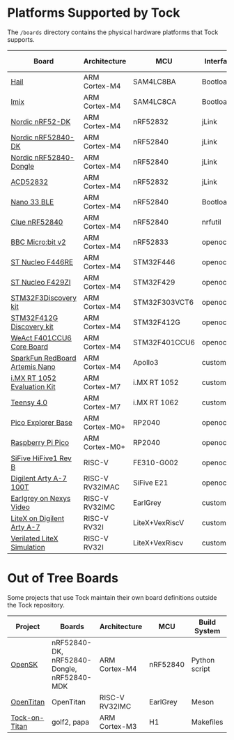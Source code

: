 Platforms Supported by Tock
===========================

The `/boards` directory contains the physical hardware platforms
that Tock supports.

| Board                                                                | Architecture    | MCU            | Interface  | App deployment | QEMU Support? |
|----------------------------------------------------------------------|-----------------|----------------|------------|----------------|---------------|
| [Hail](hail/README.md)                                               | ARM Cortex-M4   | SAM4LC8BA      | Bootloader | tockloader     | No            |
| [Imix](imix/README.md)                                               | ARM Cortex-M4   | SAM4LC8CA      | Bootloader | tockloader     | No            |
| [Nordic nRF52-DK](nordic/nrf52dk/README.md)                          | ARM Cortex-M4   | nRF52832       | jLink      | tockloader     | No            |
| [Nordic nRF52840-DK](nordic/nrf52840dk/README.md)                    | ARM Cortex-M4   | nRF52840       | jLink      | tockloader     | No            |
| [Nordic nRF52840-Dongle](nordic/nrf52840_dongle/README.md)           | ARM Cortex-M4   | nRF52840       | jLink      | tockloader     | No            |
| [ACD52832](acd52832/README.md)                                       | ARM Cortex-M4   | nRF52832       | jLink      | tockloader     | No            |
| [Nano 33 BLE](nano33ble/README.md)                                   | ARM Cortex-M4   | nRF52840       | Bootloader | tockloader     | No            |
| [Clue nRF52840](clue_nrf52840/README.md)                             | ARM Cortex-M4   | nRF52840       | nrfutil    | custom         | No            |
| [BBC Micro:bit v2](microbit_v2/README.md)                            | ARM Cortex-M4   | nRF52833       | openocd    | tockloader     | No            |
| [ST Nucleo F446RE](nucleo_f446re/README.md)                          | ARM Cortex-M4   | STM32F446      | openocd    | custom         | #1827         |
| [ST Nucleo F429ZI](nucleo_f429zi/README.md)                          | ARM Cortex-M4   | STM32F429      | openocd    | custom         | #1827         |
| [STM32F3Discovery kit](stm32f3discovery/README.md)                   | ARM Cortex-M4   | STM32F303VCT6  | openocd    | custom         | #1827         |
| [STM32F412G Discovery kit](stm32f412gdiscovery/README.md)            | ARM Cortex-M4   | STM32F412G     | openocd    | custom         | #1827         |
| [WeAct F401CCU6 Core Board](weact_f401ccu6/README.md)                | ARM Cortex-M4   | STM32F401CCU6  | openocd    | custom         | No            |
| [SparkFun RedBoard Artemis Nano](redboard_artemis_nano/README.md)    | ARM Cortex-M4   | Apollo3        | custom     | custom         | No            |
| [i.MX RT 1052 Evaluation Kit](imxrt1050-evkb/README.md)              | ARM Cortex-M7   | i.MX RT 1052   | custom     | custom         | No            |
| [Teensy 4.0](teensy40/README.md)                                     | ARM Cortex-M7   | i.MX RT 1062   | custom     | custom         | No            |
| [Pico Explorer Base](pico_explorer_base/README.md)                   | ARM Cortex-M0+  | RP2040         | openocd    | openocd        | No            |
| [Raspberry Pi Pico](raspberry_pi_pico/README.md)                     | ARM Cortex-M0+  | RP2040         | openocd    | openocd        | No            |
| [SiFive HiFive1 Rev B](hifive1/README.md)                            | RISC-V          | FE310-G002     | openocd    | tockloader     | Yes (5.1)     |
| [Digilent Arty A-7 100T](arty_e21/README.md)                         | RISC-V RV32IMAC | SiFive E21     | openocd    | tockloader     | No            |
| [Earlgrey on Nexys Video](earlgrey-nexysvideo/README.md)             | RISC-V RV32IMC  | EarlGrey       | custom     | custom         | Yes (5.1)     |
| [LiteX on Digilent Arty A-7](litex/arty/README.md)                   | RISC-V RV32I    | LiteX+VexRiscV | custom     | custom         | No            |
| [Verilated LiteX Simulation](litex/sim/README.md)                    | RISC-V RV32I    | LiteX+VexRiscv | custom     | custom         | No            |

# Out of Tree Boards

Some projects that use Tock maintain their own board definitions outside the
Tock repository.

| Project                                                  | Boards                                     | Architecture   | MCU      | Build System  |
|----------------------------------------------------------|--------------------------------------------|----------------|----------|---------------|
| [OpenSK](https://github.com/google/opensk)               | nRF52840-DK, nRF52840-Dongle, nRF52840-MDK | ARM Cortex-M4  | nRF52840 | Python script |
| [OpenTitan](https://github.com/lowrisc/opentitan)        | OpenTitan                                  | RISC-V RV32IMC | EarlGrey | Meson         |
| [Tock-on-Titan](https://github.com/google/tock-on-titan) | golf2, papa                                | ARM Cortex-M3  | H1       | Makefiles     |
